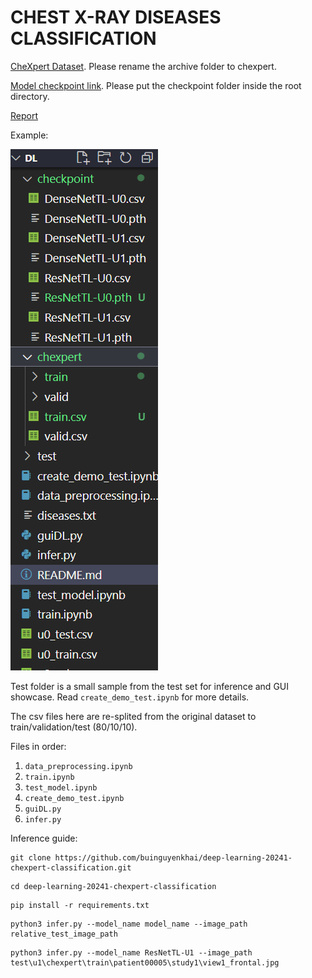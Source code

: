 # CHEST X-RAY DISEASES CLASSIFICATION
[CheXpert Dataset](https://www.kaggle.com/datasets/ashery/chexpert). Please rename the archive folder to chexpert.

[Model checkpoint link](https://drive.google.com/drive/folders/1jxqVEDs67HrPaRtKtaOJvb3OpqdeHwG4?usp=sharing). Please put the checkpoint folder inside the root directory.

[Report](https://github.com/buinguyenkhai/deep-learning-20241-chexpert-classification/blob/main/dl_project_report.pdf)

Example:


![alt text](image.png)

Test folder is a small sample from the test set for inference and GUI showcase. Read `create_demo_test.ipynb` for more details.

The csv files here are re-splited from the original dataset to train/validation/test (80/10/10).


Files in order:
1. `data_preprocessing.ipynb`
2. `train.ipynb`
3. `test_model.ipynb`
4. `create_demo_test.ipynb`
5. `guiDL.py`
6. `infer.py`

Inference guide:
```
git clone https://github.com/buinguyenkhai/deep-learning-20241-chexpert-classification.git
```
```
cd deep-learning-20241-chexpert-classification
```
```
pip install -r requirements.txt
```
```
python3 infer.py --model_name model_name --image_path relative_test_image_path
```
```
python3 infer.py --model_name ResNetTL-U1 --image_path test\u1\chexpert\train\patient00005\study1\view1_frontal.jpg
```
